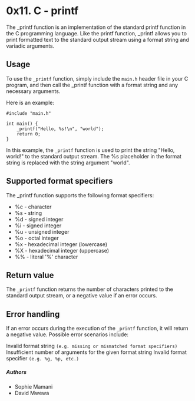 
# 0x11. C - printf

The _printf function is an implementation of the standard printf function in the C programming language. Like the printf function, _printf allows you to print formatted text to the standard output stream using a format string and variadic arguments.


## Usage
To use the `_printf` function, simply include the `main.h` header file in your C program, and then call the _printf function with a format string and any necessary arguments.

Here is an example:
```
#include "main.h"

int main() {
    _printf("Hello, %s!\n", "world");
    return 0;
}

```
In this example, the `_printf` function is used to print the string "Hello, world!" to the standard output stream. The %s placeholder in the format string is replaced with the string argument "world".
## Supported format specifiers
The _printf function supports the following format specifiers:
- %c - character
- %s - string
- %d - signed integer
- %i - signed integer
- %u - unsigned integer
- %o - octal integer
- %x - hexadecimal integer (lowercase)
- %X - hexadecimal integer (uppercase)
- %% - literal '%' character


## Return value
The `_printf` function returns the number of characters printed to the standard output stream, or a negative value if an error occurs.
## Error handling
If an error occurs during the execution of the `_printf` function, it will return a negative value. Possible error scenarios include:

Invalid format string `(e.g. missing or mismatched format specifiers)`
Insufficient number of arguments for the given format string
Invalid format specifier `(e.g. %g, %p, etc.)`
##### Authors
- Sophie Mamani
- David Mwewa